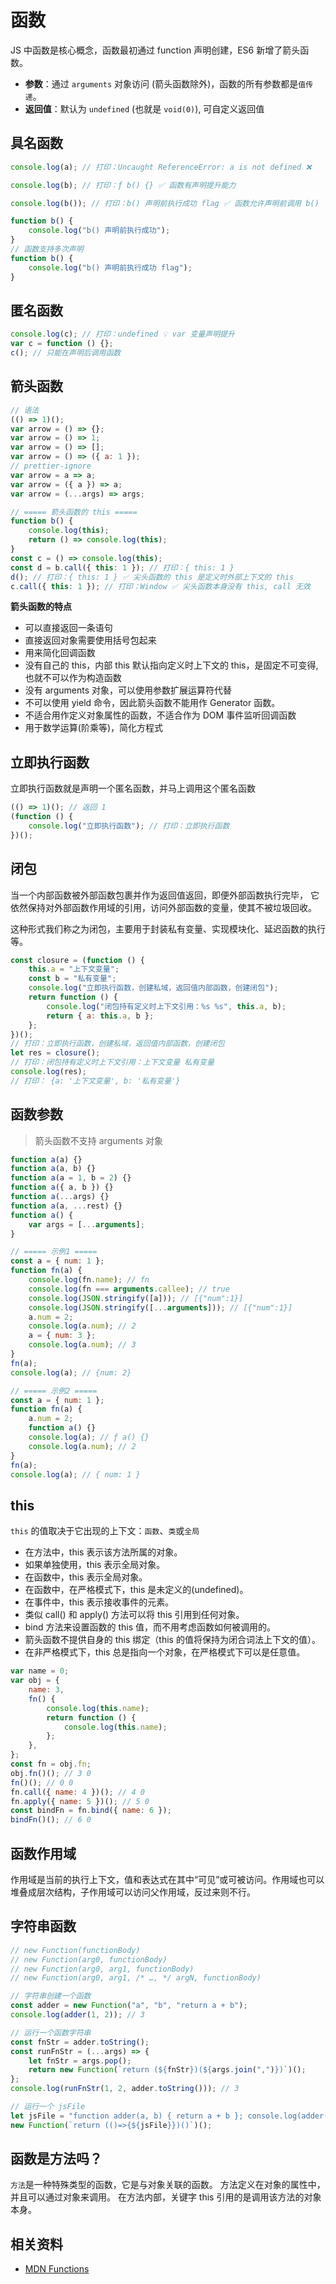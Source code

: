 # 函数

JS 中函数是核心概念，函数最初通过 function 声明创建，ES6 新增了箭头函数。

-   **参数**：通过 `arguments` 对象访问 (箭头函数除外)，函数的所有参数都是`值传递`。
-   **返回值**：默认为 `undefined` (也就是 `void(0)`), 可自定义返回值

## 具名函数

```js
console.log(a); // 打印：Uncaught ReferenceError: a is not defined ❌

console.log(b); // 打印：ƒ b() {} ✅ 函数有声明提升能力

console.log(b()); // 打印：b() 声明前执行成功 flag ✅ 函数允许声明前调用 b()

function b() {
    console.log("b() 声明前执行成功");
}
// 函数支持多次声明
function b() {
    console.log("b() 声明前执行成功 flag");
}
```

## 匿名函数

```js
console.log(c); // 打印：undefined 💡 var 变量声明提升
var c = function () {};
c(); // 只能在声明后调用函数
```

## 箭头函数

```js
// 语法
(() => 1)();
var arrow = () => {};
var arrow = () => 1;
var arrow = () => [];
var arrow = () => ({ a: 1 });
// prettier-ignore
var arrow = a => a;
var arrow = ({ a }) => a;
var arrow = (...args) => args;

// ===== 箭头函数的 this =====
function b() {
    console.log(this);
    return () => console.log(this);
}
const c = () => console.log(this);
const d = b.call({ this: 1 }); // 打印：{ this: 1 }
d(); // 打印：{ this: 1 } ✅ 尖头函数的 this 是定义时外部上下文的 this
c.call({ this: 1 }); // 打印：Window ✅ 尖头函数本身没有 this, call 无效
```

**箭头函数的特点**

-   可以直接返回一条语句
-   直接返回对象需要使用括号包起来
-   用来简化回调函数
-   没有自己的 this，内部 this 默认指向定义时上下文的 this，是固定不可变得, 也就不可以作为构造函数
-   没有 arguments 对象，可以使用参数扩展运算符代替
-   不可以使用 yield 命令，因此箭头函数不能用作 Generator 函数。
-   不适合用作定义对象属性的函数，不适合作为 DOM 事件监听回调函数
-   用于数学运算(阶乘等)，简化方程式

## 立即执行函数

立即执行函数就是声明一个匿名函数，并马上调用这个匿名函数

```js
(() => 1)(); // 返回 1
(function () {
    console.log("立即执行函数"); // 打印：立即执行函数
})();
```

## 闭包

当一个内部函数被外部函数包裹并作为返回值返回，即便外部函数执行完毕，
它依然保持对外部函数作用域的引用，访问外部函数的变量，使其不被垃圾回收。

这种形式我们称之为闭包，主要用于封装私有变量、实现模块化、延迟函数的执行等。

```js
const closure = (function () {
    this.a = "上下文变量";
    const b = "私有变量";
    console.log("立即执行函数，创建私域，返回值内部函数，创建闭包");
    return function () {
        console.log("闭包持有定义时上下文引用：%s %s", this.a, b);
        return { a: this.a, b };
    };
})();
// 打印：立即执行函数，创建私域，返回值内部函数，创建闭包
let res = closure();
// 打印：闭包持有定义时上下文引用：上下文变量 私有变量
console.log(res);
// 打印： {a: '上下文变量', b: '私有变量'}
```

## 函数参数

> 箭头函数不支持 arguments 对象

```js
function a(a) {}
function a(a, b) {}
function a(a = 1, b = 2) {}
function a({ a, b }) {}
function a(...args) {}
function a(a, ...rest) {}
function a() {
    var args = [...arguments];
}

// ===== 示例1 =====
const a = { num: 1 };
function fn(a) {
    console.log(fn.name); // fn
    console.log(fn === arguments.callee); // true
    console.log(JSON.stringify([a])); // [{"num":1}]
    console.log(JSON.stringify([...arguments])); // [{"num":1}]
    a.num = 2;
    console.log(a.num); // 2
    a = { num: 3 };
    console.log(a.num); // 3
}
fn(a);
console.log(a); // {num: 2}

// ===== 示例2 =====
const a = { num: 1 };
function fn(a) {
    a.num = 2;
    function a() {}
    console.log(a); // ƒ a() {}
    console.log(a.num); // 2
}
fn(a);
console.log(a); // { num: 1 }
```

## this

`this` 的值取决于它出现的上下文：`函数`、`类`或`全局`

-   在方法中，this 表示该方法所属的对象。
-   如果单独使用，this 表示全局对象。
-   在函数中，this 表示全局对象。
-   在函数中，在严格模式下，this 是未定义的(undefined)。
-   在事件中，this 表示接收事件的元素。
-   类似 call() 和 apply() 方法可以将 this 引用到任何对象。
-   bind 方法来设置函数的 this 值，而不用考虑函数如何被调用的。
-   箭头函数不提供自身的 this 绑定（this 的值将保持为闭合词法上下文的值）。
-   在非严格模式下，this 总是指向一个对象，在严格模式下可以是任意值。

```js
var name = 0;
var obj = {
    name: 3,
    fn() {
        console.log(this.name);
        return function () {
            console.log(this.name);
        };
    },
};
const fn = obj.fn;
obj.fn()(); // 3 0
fn()(); // 0 0
fn.call({ name: 4 })(); // 4 0
fn.apply({ name: 5 })(); // 5 0
const bindFn = fn.bind({ name: 6 });
bindFn()(); // 6 0
```

## 函数作用域

作用域是当前的执行上下文，值和表达式在其中“可见”或可被访问。作用域也可以堆叠成层次结构，子作用域可以访问父作用域，反过来则不行。

## 字符串函数

```js
// new Function(functionBody)
// new Function(arg0, functionBody)
// new Function(arg0, arg1, functionBody)
// new Function(arg0, arg1, /* …, */ argN, functionBody)

// 字符串创建一个函数
const adder = new Function("a", "b", "return a + b");
console.log(adder(1, 2)); // 3

// 运行一个函数字符串
const fnStr = adder.toString();
const runFnStr = (...args) => {
    let fnStr = args.pop();
    return new Function(`return (${fnStr})(${args.join(",")})`)();
};
console.log(runFnStr(1, 2, adder.toString())); // 3

// 运行一个 jsFile
let jsFile = "function adder(a, b) { return a + b }; console.log(adder(1, 2));";
new Function(`return (()=>{${jsFile}})()`)();
```

## 函数是方法吗？

`方法`是一种特殊类型的函数，它是与对象关联的函数。
方法定义在对象的属性中，并且可以通过对象来调用。
在方法内部，关键字 this 引用的是调用该方法的对象本身。

## 相关资料

-   [MDN Functions](https://developer.mozilla.org/zh-CN/docs/Web/JavaScript/Guide/Functions)
